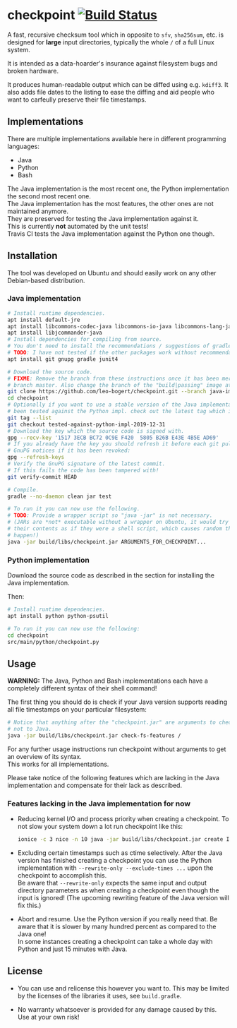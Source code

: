# checkpoint [![Build Status](https://travis-ci.com/leo-bogert/checkpoint.svg?branch=java-implementation)](https://travis-ci.com/leo-bogert/checkpoint)

A fast, recursive checksum tool which in opposite to `sfv`, `sha256sum`, etc.
is designed for **large** input directories, typically the whole `/` of a full
Linux system.

It is intended as a data-hoarder's insurance against filesystem bugs and broken
hardware.

It produces human-readable output which can be diffed using e.g. `kdiff3`.
It also adds file dates to the listing to ease the diffing and aid people who
want to carfeully preserve their file timestamps.

## Implementations

There are multiple implementations available here in different programming
languages:
- Java
- Python
- Bash

The Java implementation is the most recent one, the Python implementation the
second most recent one.  
The Java implementation has the most features, the other ones are not maintained
anymore.  
They are preserved for testing the Java implementation against it.  
This is currently **not** automated by the unit tests!  
Travis CI tests the Java implementation against the Python one though.

## Installation

The tool was developed on Ubuntu and should easily work on any other
Debian-based distribution.

### Java implementation

```bash
# Install runtime dependencies.
apt install default-jre
apt install libcommons-codec-java libcommons-io-java libcommons-lang-java
apt install libjcommander-java
# Install dependencies for compiling from source.
# You don't need to install the recommendations / suggestions of gradle.
# TODO: I have not tested if the other packages work without recommendations.
apt install git gnupg gradle junit4

# Download the source code.
# FIXME: Remove the branch from these instructions once it has been merged to
# branch master. Also change the branch of the "build|passing" image at the beginning.
git clone https://github.com/leo-bogert/checkpoint.git --branch java-implementation
cd checkpoint
# Optionally if you want to use a stable version of the Java implementation which has
# been tested against the Python impl. check out the latest tag which indicates that:
git tag --list
git checkout tested-against-python-impl-2019-12-31
# Download the key which the source code is signed with.
gpg --recv-key '1517 3ECB BC72 0C9E F420  5805 B26B E43E 4B5E AD69'
# If you already have the key you should refresh it before each git pull to ensure
# GnuPG notices if it has been revoked:
gpg --refresh-keys
# Verify the GnuPG signature of the latest commit.
# If this fails the code has been tampered with!
git verify-commit HEAD

# Compile.
gradle --no-daemon clean jar test

# To run it you can now use the following.
# TODO: Provide a wrapper script so "java -jar" is not necessary.
# (JARs are *not* executable without a wrapper on Ubuntu, it would try to run
# their contents as if they were a shell script, which causes random things to
# happen!)
java -jar build/libs/checkpoint.jar ARGUMENTS_FOR_CHECKPOINT...
```

### Python implementation

Download the source code as described in the section for installing the Java
implementation.

Then:

```bash
# Install runtime dependencies.
apt install python python-psutil

# To run it you can now use the following:
cd checkpoint
src/main/python/checkpoint.py
```

## Usage

**WARNING:** The Java, Python and Bash implementations each have a completely
different syntax of their shell command!  

The first thing you should do is check if your Java version supports reading all
file timestamps on your particular filesystem:

```bash
# Notice that anything after the "checkpoint.jar" are arguments to checkpoint,
# not to Java.
java -jar build/libs/checkpoint.jar check-fs-features /
```

For any further usage instructions run checkpoint without arguments to get an
overview of its syntax.  
This works for all implementations.

Please take notice of the following features which are lacking in the Java
implementation and compensate for their lack as described.

### Features lacking in the Java implementation for now

- Reducing kernel I/O and process priority when creating a checkpoint. To not
  slow your system down a lot run checkpoint like this:  
  ```bash
  ionice -c 3 nice -n 10 java -jar build/libs/checkpoint.jar create INPUT OUTPUT
  ```

- Excluding certain timestamps such as ctime selectively. After the Java version
  has finished creating a checkpoint you can use the Python implementation
  with `--rewrite-only --exclude-times ...` upon the checkpoint to accomplish
  this.  
  Be aware that `--rewrite-only` expects the same input and output
  directory parameters as when creating a checkpoint even though the input is
  ignored! (The upcoming rewriting feature of the Java version will fix this.)

- Abort and resume. Use the Python version if you really need that. Be aware
  that it is slower by many hundred percent as compared to the Java one!  
  In some instances creating a checkpoint can take a whole day with Python and
  just 15 minutes with Java.

## License

- You can use and relicense this however you want to. This may be limited by
  the licenses of the libraries it uses, see `build.gradle`.

- No warranty whatsoever is provided for any damage caused by this. Use at your
  own risk!